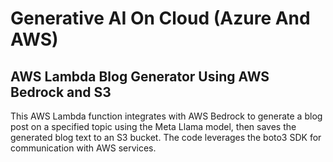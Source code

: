 # Generative AI On Cloud (Azure And AWS)

## AWS Lambda Blog Generator Using AWS Bedrock and S3
This AWS Lambda function integrates with AWS Bedrock to generate a blog post on a specified topic using the Meta Llama model, then saves the generated blog text to an S3 bucket. The code leverages the boto3 SDK for communication with AWS services.
